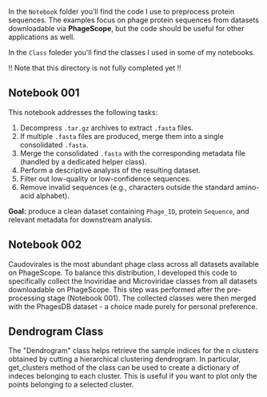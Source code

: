 In the `Notebook` folder you’ll find the code I use to preprocess protein sequences. The examples focus on phage protein sequences from datasets downloadable via **PhageScope**, but the code should be useful for other applications as well.

In the `Class` foleder you'll find the classes I used in some of my notebooks.

!! Note that this directory is not fully completed yet !!

## Notebook 001
This notebook addresses the following tasks:

1. Decompress `.tar.gz` archives to extract `.fasta` files.  
2. If multiple `.fasta` files are produced, merge them into a single consolidated `.fasta`.  
3. Merge the consolidated `.fasta` with the corresponding metadata file (handled by a dedicated helper class).  
4. Perform a descriptive analysis of the resulting dataset.  
5. Filter out low-quality or low-confidence sequences.  
6. Remove invalid sequences (e.g., characters outside the standard amino-acid alphabet).

**Goal:** produce a clean dataset containing `Phage_ID`, protein `Sequence`, and relevant metadata for downstream analysis.

## Notebook 002
Caudovirales is the most abundant phage class across all datasets available on PhageScope. To balance this distribution, I developed this code to specifically collect the Inoviridae and Microviridae classes from all datasets downloadable on PhageScope. This step was performed after the pre-processing stage (Notebook 001). The collected classes were then merged with the PhagesDB dataset - a choice made purely for personal preference.

## Dendrogram Class
The "Dendrogram" class helps retrieve the sample indices for the n clusters obtained by cutting a hierarchical clustering dendrogram. In particular, get_clusters method of the class can be used to create a dictionary of indeces belonging to each cluster. This is useful if you want to plot only the points belonging to a selected cluster.
